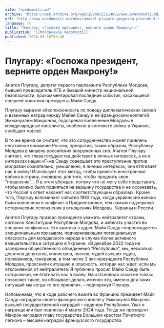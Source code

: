 ```yaml
---
site: "evedomosti.md"
archive: "https://web.archive.org/web/20240325114002/www.evedomosti.md/news/anatol-plugaru-gospozha-prezident-vernite-orden-makronu"
url: "http://www.evedomosti.md/news/anatol-plugaru-gospozha-prezident-vernite-orden-makronu"
language: ru
title: "Плугару: «Госпожа президент, верните орден Макрону!»"
publication: '[[Moldavskie Vedomosti]]'
published: 2024-03-16T09:46
---
```


# Плугару: «Госпожа президент, верните орден Макрону!»

Анатол Плугару, депутат первого парламента Республики Молдова, бывший председатель КГБ и бывший министр национальной безопасности, прокомментировал последние события, касающиеся внешней политики президента Майи Санду.

Плугару выразил обеспокоенность по поводу дипломатических связей и взаимных наград между Майей Санду и её французским коллегой Эммануэлем Макроном, подозревая вовлечение Молдовы в международные конфликты, особенно в контексте войны в Украине, сообщает noi.md.

В то же время он считает, что это сотрудничество может привлечь негативное внимание России, превратив, таким образом, Республику Молдова в мишень российских вооруженных сил. Анатол Плугару считает, что глава государства действует в личных интересах, а не в интересах нации.«Г-жа Санду совершает это преступление против молдаван сознательно, умышленно, в личных интересах, она втягивает нас в войну! Использует этот метод, чтобы привести иностранные войска в страну, очевидно, для того, чтобы продлить свое "правление"... Я в этом убежден, потому что не могу себе представить, чтобы можно было подняться на вершину государства и не осознавать, что Россия в ответ накажет нас соответствующим образом». Кроме того, Плугару вспоминает события 1992 года, когда украинские войска были вовлечены в конфликт в Приднестровье, тем самым подчеркнув исторические осложнения в отношениях Молдовы, Украины и России.

Анатол Плугару призвал президента уважать нейтралитет страны, согласно Конституции Республики Молдова, и избегать участия во внешних конфликтах. Его критика в адрес Майи Санду сопровождается эмоциональным призывом, подчеркивающим потенциальную опасность для молдавского народа в случае более активного вмешательства в ситуацию в Украине. «В декабре 2022 года на заседании общественного объединения "Республика", мы, несколько десятков депутатов, министров, послов, судей высших судов, полковников, генералов, в том числе 2 экс-президента Республики Молдова, прояснили ситуацию и опасность, которая нас ждет, если мы отклоняемся от нейтралитета. Я публично просил Майю Санду быть осторожной, не втягивать нас в войну. Наш Основной закон не только позволяет такое, но обязывает делать именно это, именно для таких ситуаций мы когда-то его приняли», – подчеркнул Плугару.

Напоминаем, что в ходе рабочего визита во Францию ​​президент Майя Санду наградила своего французского коллегу Эммануэля Макрона высшей государственной наградой – орденом Республики. Указ о награждении был подписан 4 марта 2024 года. Тогда же президент Макрон наградил главу государства Большим крестом Почетного легиона – высшей наградой французского государства.